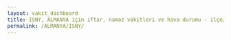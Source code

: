 ```yaml
---
layout: vakit_dashboard
title: ISNY, ALMANYA için iftar, namaz vakitleri ve hava durumu - ilçe/eyalet seç
permalink: /ALMANYA/ISNY/
---
```


<script type="text/javascript">
  var GLOBAL_COUNTRY = 'ALMANYA';
  var GLOBAL_CITY = 'ISNY';
  var GLOBAL_STATE = '';
  var lat = 72;
  var lon = 21;
</script>
